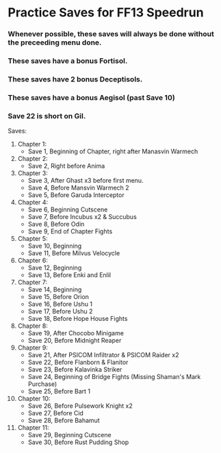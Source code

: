 # Practice Saves for FF13 Speedrun

### Whenever possible, these saves will always be done without the preceeding menu done.
### These saves have a bonus Fortisol.
### These saves have 2 bonus Deceptisols.
### These saves have a bonus Aegisol (past Save 10)
### Save 22 is short on Gil.


Saves:

1. Chapter 1:
    * Save 1, Beginning of Chapter, right after Manasvin Warmech
2. Chapter 2:
    * Save 2, Right before Anima
3. Chapter 3:
    * Save 3, After Ghast x3 before first menu.
    * Save 4, Before Mansvin Warmech 2
    * Save 5, Before Garuda Interceptor
4. Chapter 4:
    * Save 6, Beginning Cutscene
    * Save 7, Before Incubus x2 & Succubus
    * Save 8, Before Odin
    * Save 9, End of Chapter Fights
5. Chapter 5:
    * Save 10, Beginning
    * Save 11, Before Milvus Velocycle
6. Chapter 6:
    * Save 12, Beginning
    * Save 13, Before Enki and Enlil
7. Chapter 7:
    * Save 14, Beginning
    * Save 15, Before Orion
    * Save 16, Before Ushu 1
    * Save 17, Before Ushu 2
    * Save 18, Before Hope House Fights
8. Chapter 8:
    * Save 19, After Chocobo Minigame
    * Save 20, Before Midnight Reaper
9. Chapter 9:
    * Save 21, After PSICOM Infiltrator & PSICOM Raider x2
    * Save 22, Before Flanborn & Flanitor
    * Save 23, Before Kalavinka Striker
    * Save 24, Beginning of Bridge Fights (Missing Shaman's Mark Purchase)
    * Save 25, Before Bart 1
10. Chapter 10:
    * Save 26, Before Pulsework Knight x2
    * Save 27, Before Cid
    * Save 28, Before Bahamut
11. Chapter 11:
    * Save 29, Beginning Cutscene
    * Save 30, Before Rust Pudding Shop


